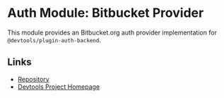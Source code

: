 # Auth Module: Bitbucket Provider

This module provides an Bitbucket.org auth provider implementation for `@devtools/plugin-auth-backend`.

## Links

- [Repository](https://github.com/khulnasoft/devtools/tree/master/plugins/auth-backend-module-bitbucket-provider)
- [Devtools Project Homepage](https://devtools.khulnasoft.com)
